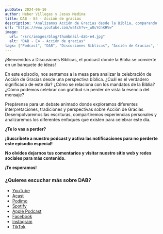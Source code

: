 ```yaml
---
pubDate: 2024-06-10
author: Heber Villegas y Jesus Medina
title: DAB - E4 - Acción de gracias
description: "Analizamos Acción de Gracias desde la Biblia, comparando tradiciones, mandatos y formas de celebrar con un corazón agradecido."
url: "https://www.youtube.com/watch?v=_w0uYdnKHVw"
image:
  url: "/src/images/blog/thumbnail-dab-e4.jpg"
  alt: "DAB - E4 - Acción de gracias"
tags: ["Podcast", "DAB", "Discusiones Bíblicas", "Acción de Gracias", "Thanksgiving"]
---
```


¡Bienvenidos a Discusiones Bíblicas, el podcast donde la Biblia se convierte en un banquete de ideas!

En este episodio, nos sentamos a la mesa para analizar la celebración de Acción de Gracias desde una perspectiva bíblica. ¿Cuál es el verdadero significado de este día? ¿Cómo se relaciona con los mandatos de la Biblia? ¿Cómo podemos celebrar con gratitud sin perder de vista la esencia del mensaje?

Prepárense para un debate animado donde exploramos diferentes interpretaciones, tradiciones y perspectivas sobre Acción de Gracias. Desempolvaremos las escrituras, compartiremos experiencias personales y analizaremos los diferentes enfoques que existen para celebrar este día.

**¿Te lo vas a perder?**

**¡Suscríbete a nuestro podcast y activa las notificaciones para no perderte este episodio especial!**

**No olvides dejarnos tus comentarios y visitar nuestro sitio web y redes sociales para más contenido.**

**¡Te esperamos!**

### **¿Quieres escuchar más sobre DAB?**

- [YouTube](https://www.youtube.com/@discusionesbiblicas)
- [Acast](https://shows.acast.com/discusionesbiblicas)
- [Podimo](https://share.podimo.com/podcast/ef93b5a2-8bd4-4105-abe3-3c1cffa718b7?creatorId=e12b0f6c-3337-4ab7-abd1-5647481bc9fb&key=GePw0UCkvjln&source=ln&from=studio)
- [Spotify](https://open.spotify.com/show/6YUuB3dgq7vaLK6YVXvs7Q)
- [Apple Podcast](https://podcasts.apple.com/mx/podcast/discusiones-biblicas/id1645841221)
- [Facebook](https://www.facebook.com/discusionesbiblicas)
- [Instagram](https://www.instagram.com/discusionesbiblicas/)
- [TikTok](https://www.tiktok.com/@discusionesbiblicas)
